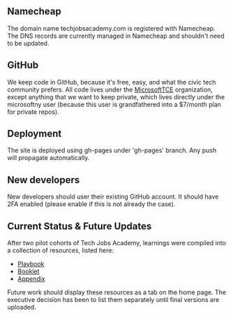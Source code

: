 ## Namecheap

The domain name techjobsacademy.com is registered with Namecheap. The DNS records are currently managed in Namecheap and shouldn't need to be updated.

## GitHub

We keep code in GitHub, because it's free, easy, and what the civic tech community prefers.
All code lives under the [MicrosoftTCE](https://github.com/MicrosoftTCE) organization, except anything that we want to keep private, which lives directly under the microsoftny user (because this user is grandfathered into a $7/month plan for private repos).

## Deployment

The site is deployed using gh-pages under 'gh-pages' branch. Any push will propagate automatically. 

## New developers

New developers should user their existing GitHub account. It should have 2FA enabled (please enable if this is not already the case).

## Current Status & Future Updates

After two pilot cohorts of Tech Jobs Academy, learnings were compiled into a collection of resources, listed here:

* [Playbook](http://techjobsacademy.com/playbook)
* [Booklet](http://techjobsacademy.com/booklet)
* [Appendix](http://techjobsacademy.com/appendix)

Future work should display these resources as a tab on the home page. The executive decision has been to list them separately until final versions are uploaded. 


